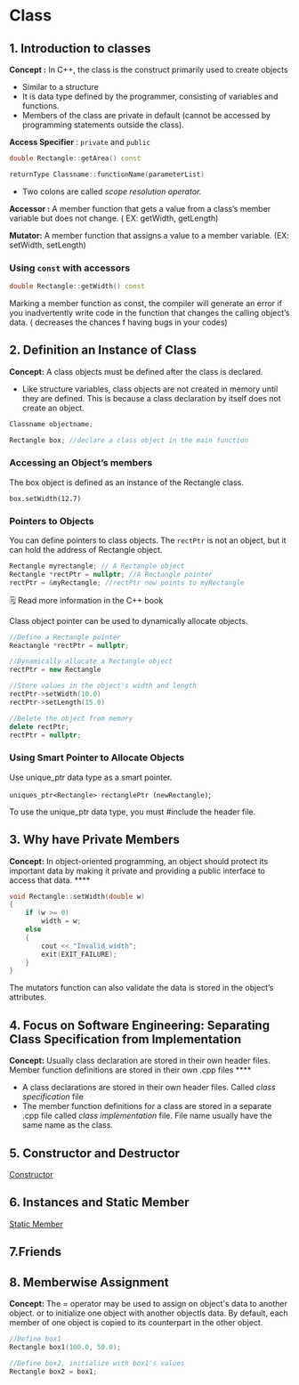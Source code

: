 # Class

## 1. Introduction to classes

**Concept :** In C++, the class is the construct primarily used to create objects

- Similar to a structure
- It is data type defined by the programmer, consisting of variables and functions.
- Members of the class are private in default (cannot be accessed by programming statements outside the class).

**Access Specifier** : `private` and `public`

```cpp
double Rectangle::getArea() const 

returnType Classname::functionName(parameterList)
```

- Two colons are called *scope resolution operator.*

**Accessor :** A member function that gets a value from a class’s member variable but does not change. ( EX: getWidth, getLength)

**Mutator:** A member function that assigns a value to a member variable. (EX: setWidth, setLength)
### Using `const` with accessors

```cpp
double Rectangle::getWidth() const 
```

Marking a member function as const, the compiler will generate an error if you inadvertently write code in the function that changes the calling object’s data. ( decreases the chances f having bugs in your codes)

## 2. Definition an Instance of Class

**Concept:** A class objects must be defined after the class is declared.

- Like structure variables, class objects are not created in memory until they are defined. This is because a class declaration by itself does not create an object.

```cpp
Classname objectname; 
```

 

```cpp
Rectangle box; //declare a class object in the main function
```

### Accessing an Object’s members

The box object is defined as an instance of the Rectangle class. 

`box.setWidth(12.7)`

### Pointers to Objects

You can define pointers to class objects. The `rectPtr` is not an object, but it can hold the address of Rectangle object.

```cpp
Rectangle myrectangle; // A Rectangle object
Rectangle *rectPtr = nullptr; //A Rectangle pointer
rectPtr = &myRectangle; //rectPtr now points to myRectangle
```

<aside>
🗒️ Read more information in the C++ book

</aside>

Class object pointer can be used to dynamically allocate objects. 

```cpp
//Define a Rectangle pointer 
Reactangle *rectPtr = nullptr;

//Dynamically allocate a Rectangle object 
rectPtr = new Rectangle 

//Store values in the object's width and length 
rectPtr->setWidth(10.0)
rectPtr->setLength(15.0)

//Delete the object from memory 
delete rectPtr; 
rectPtr = nullptr;
```

### Using Smart Pointer to Allocate Objects

Use unique_ptr data type as a smart pointer.

`uniques_ptr<Rectangle> rectanglePtr (newRectangle)`;

To use the unique_ptr data type, you must #include the <memory> header file. 

## 3. Why have Private Members

**Concept:** In object-oriented programming, an object should protect its important data by making it private and providing a public interface to access that data. ****

```cpp
void Rectangle::setWidth(double w)
{
	if (w >= 0)
		width = w; 
	else
	{
		cout << "Invalid width";
		exit(EXIT_FAILURE); 
	}
}
```

The mutators function can also validate the data is stored in the object’s attributes.

## 4. Focus on Software Engineering: Separating Class Specification from Implementation

**Concept:** Usually class declaration are stored in their own header files. Member function definitions are stored in their own .cpp files **** 

- A class declarations are stored in their own header files. Called *class specification* file
- The member function definitions for a class are stored in a separate .cpp file called *class implementation* file. File name usually have the same name as the class.

## 5. Constructor and Destructor
[Constructor](https://github.com/lnttran/C-Course/tree/main/Class/Constructor)

## 6. Instances and Static Member 
[Static Member](https://github.com/lnttran/C-Course/tree/main/Class/Static%20Member)

## 7.Friends 

## 8. Memberwise Assignment 
**Concept:** The = operator may be used to assign on object's data to another object. or to initialize one object with another objectls data. By default, each member of one object is copied to its counterpart in the other object.

```cpp
//Define box1
Rectangle box1(100.0, 50.0);

//Define box2, initialize with box1's values
Rectangle box2 = box1;
```
